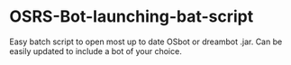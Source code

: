 # OSRS-Bot-launching-bat-script
Easy batch script to open most up to date OSbot or dreambot .jar. Can be easily updated to include a bot of your choice.
